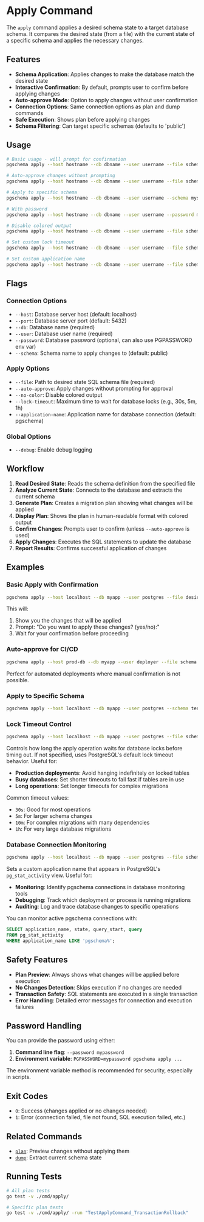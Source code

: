 # Apply Command

The `apply` command applies a desired schema state to a target database schema. It compares the desired state (from a file) with the current state of a specific schema and applies the necessary changes.

## Features

- **Schema Application**: Applies changes to make the database match the desired state
- **Interactive Confirmation**: By default, prompts user to confirm before applying changes
- **Auto-approve Mode**: Option to apply changes without user confirmation
- **Connection Options**: Same connection options as plan and dump commands
- **Safe Execution**: Shows plan before applying changes
- **Schema Filtering**: Can target specific schemas (defaults to 'public')

## Usage

```bash
# Basic usage - will prompt for confirmation
pgschema apply --host hostname --db dbname --user username --file schema.sql

# Auto-approve changes without prompting
pgschema apply --host hostname --db dbname --user username --file schema.sql --auto-approve

# Apply to specific schema
pgschema apply --host hostname --db dbname --user username --schema myschema --file schema.sql

# With password
pgschema apply --host hostname --db dbname --user username --password mypassword --file schema.sql

# Disable colored output
pgschema apply --host hostname --db dbname --user username --file schema.sql --no-color

# Set custom lock timeout
pgschema apply --host hostname --db dbname --user username --file schema.sql --lock-timeout 5m

# Set custom application name
pgschema apply --host hostname --db dbname --user username --file schema.sql --application-name "myapp-migration"
```

## Flags

### Connection Options

- `--host`: Database server host (default: localhost)
- `--port`: Database server port (default: 5432)
- `--db`: Database name (required)
- `--user`: Database user name (required)
- `--password`: Database password (optional, can also use PGPASSWORD env var)
- `--schema`: Schema name to apply changes to (default: public)

### Apply Options

- `--file`: Path to desired state SQL schema file (required)
- `--auto-approve`: Apply changes without prompting for approval
- `--no-color`: Disable colored output
- `--lock-timeout`: Maximum time to wait for database locks (e.g., 30s, 5m, 1h)
- `--application-name`: Application name for database connection (default: pgschema)

### Global Options

- `--debug`: Enable debug logging

## Workflow

1. **Read Desired State**: Reads the schema definition from the specified file
2. **Analyze Current State**: Connects to the database and extracts the current schema
3. **Generate Plan**: Creates a migration plan showing what changes will be applied
4. **Display Plan**: Shows the plan in human-readable format with colored output
5. **Confirm Changes**: Prompts user to confirm (unless `--auto-approve` is used)
6. **Apply Changes**: Executes the SQL statements to update the database
7. **Report Results**: Confirms successful application of changes

## Examples

### Basic Apply with Confirmation

```bash
pgschema apply --host localhost --db myapp --user postgres --file desired_schema.sql
```

This will:

1. Show you the changes that will be applied
2. Prompt: "Do you want to apply these changes? (yes/no):"
3. Wait for your confirmation before proceeding

### Auto-approve for CI/CD

```bash
pgschema apply --host prod-db --db myapp --user deployer --file schema.sql --auto-approve
```

Perfect for automated deployments where manual confirmation is not possible.

### Apply to Specific Schema

```bash
pgschema apply --host localhost --db myapp --user postgres --schema tenant1 --file tenant_schema.sql
```

### Lock Timeout Control

```bash
pgschema apply --host localhost --db myapp --user postgres --file schema.sql --lock-timeout 5m
```

Controls how long the apply operation waits for database locks before timing out. If not specified, uses PostgreSQL's default lock timeout behavior. Useful for:

- **Production deployments**: Avoid hanging indefinitely on locked tables
- **Busy databases**: Set shorter timeouts to fail fast if tables are in use
- **Long operations**: Set longer timeouts for complex migrations

Common timeout values:

- `30s`: Good for most operations
- `5m`: For larger schema changes
- `10m`: For complex migrations with many dependencies
- `1h`: For very large database migrations

### Database Connection Monitoring

```bash
pgschema apply --host localhost --db myapp --user postgres --file schema.sql --application-name "deployment-v2.1"
```

Sets a custom application name that appears in PostgreSQL's `pg_stat_activity` view. Useful for:

- **Monitoring**: Identify pgschema connections in database monitoring tools
- **Debugging**: Track which deployment or process is running migrations
- **Auditing**: Log and trace database changes to specific operations

You can monitor active pgschema connections with:

```sql
SELECT application_name, state, query_start, query
FROM pg_stat_activity
WHERE application_name LIKE 'pgschema%';
```

## Safety Features

- **Plan Preview**: Always shows what changes will be applied before execution
- **No Changes Detection**: Skips execution if no changes are needed
- **Transaction Safety**: SQL statements are executed in a single transaction
- **Error Handling**: Detailed error messages for connection and execution failures

## Password Handling

You can provide the password using either:

1. **Command line flag**: `--password mypassword`
2. **Environment variable**: `PGPASSWORD=mypassword pgschema apply ...`

The environment variable method is recommended for security, especially in scripts.

## Exit Codes

- `0`: Success (changes applied or no changes needed)
- `1`: Error (connection failed, file not found, SQL execution failed, etc.)

## Related Commands

- [`plan`](../plan/README.md): Preview changes without applying them
- [`dump`](../dump/README.md): Extract current schema state

## Running Tests

```bash
# All plan tests
go test -v ./cmd/apply/

# Specific plan tests
go test -v ./cmd/apply/ -run "TestApplyCommand_TransactionRollback"
```

